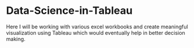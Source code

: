 # Data-Science-in-Tableau
Here I will be working with various excel workbooks and create meaningful visualization using Tableau which would eventually help in better decision making.

